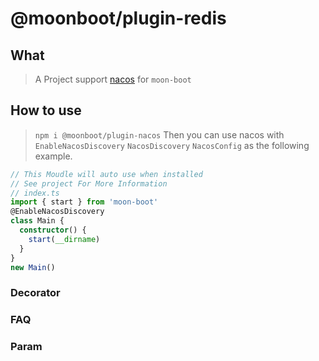 # @moonboot/plugin-redis

## What

> A Project support [nacos](https://nacos.io/zh-cn/docs/what-is-nacos.html) for `moon-boot`

## How to use

> `npm i @moonboot/plugin-nacos`
> Then you can use nacos with `EnableNacosDiscovery` `NacosDiscovery` `NacosConfig` as the following example.

```ts
// This Moudle will auto use when installed
// See project For More Information
// index.ts
import { start } from 'moon-boot'
@EnableNacosDiscovery
class Main {
  constructor() {
    start(__dirname)
  }
}
new Main()
```

### Decorator

### FAQ

### Param

